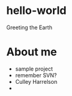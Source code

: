 # hello-world
Greeting the Earth

# About me

* sample project
* remember SVN?
* Culley Harrelson
* 
